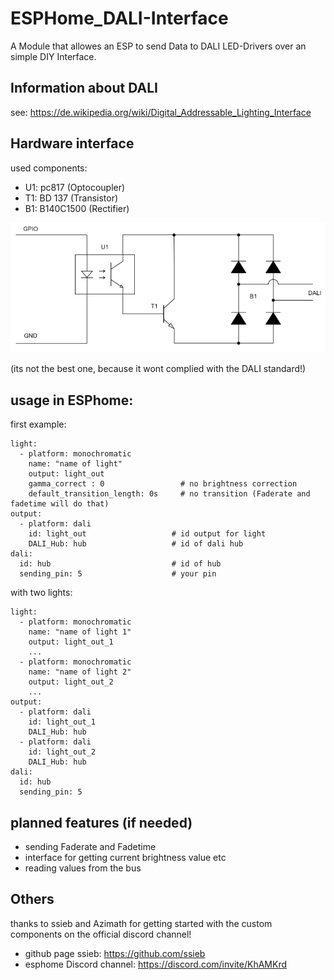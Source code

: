 # ESPHome_DALI-Interface
A Module that allowes an ESP to send Data to DALI LED-Drivers over an simple DIY Interface.

## Information about DALI

see: https://de.wikipedia.org/wiki/Digital_Addressable_Lighting_Interface

## Hardware interface

used components:

- U1: pc817 (Optocoupler)
- T1: BD 137 (Transistor)
- B1: B140C1500 (Rectifier)


![a Image](schematic.PNG)

(its not the best one, because it wont complied with the DALI standard!)

## usage in ESPhome:

first example:
````
light:
  - platform: monochromatic
    name: "name of light"
    output: light_out
    gamma_correct : 0                 # no brightness correction 
    default_transition_length: 0s     # no transition (Faderate and fadetime will do that)
output:
  - platform: dali                         
    id: light_out                   # id output for light
    DALI_Hub: hub                   # id of dali hub
dali:
  id: hub                           # id of hub
  sending_pin: 5                    # your pin 
````

with two lights:
````
light:
  - platform: monochromatic
    name: "name of light 1"
    output: light_out_1
    ...
  - platform: monochromatic
    name: "name of light 2"
    output: light_out_2
    ...
output:
  - platform: dali                         
    id: light_out_1                 
    DALI_Hub: hub                   
  - platform: dali                         
    id: light_out_2                 
    DALI_Hub: hub                   
dali:
  id: hub                          
  sending_pin: 5                   
````


## planned features (if needed)

- sending Faderate and Fadetime
- interface for getting current brightness value etc
- reading values from the bus

## Others

thanks to ssieb and Azimath for getting started with the custom components on the official discord channel!

- github page ssieb: 				https://github.com/ssieb
- esphome Discord channel: 	https://discord.com/invite/KhAMKrd
